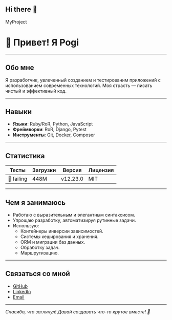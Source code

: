 ## Hi there 👋

<!--
**pogi09/pogi09** is a ✨ _special_ ✨ repository because its `README.md` (this file) appears on your GitHub profile.

Here are some ideas to get you started:

- 🔭 I’m currently working on ...
- 🌱 I’m currently learning ...
- 👯 I’m looking to collaborate on ...
- 🤔 I’m looking for help with ...
- 💬 Ask me about ...
- 📫 How to reach me: ...
- 😄 Pronouns: ...
- ⚡ Fun fact: ...
-->
MyProject

# 👋 Привет! Я Pogi

---

## Обо мне
Я разработчик, увлеченный созданием и тестированим приложений с использованием современных технологий. Моя страсть — писать чистый и эффективный код.

---

## Навыки
- **Языки**: Ruby/RoR, Python, JavaScript
- **Фреймворки**: RoR, Django, Pytest
- **Инструменты**: Git, Docker, Composer

---

## Статистика
| Тесты      | Загрузки  | Версия    | Лицензия |
|------------|-----------|-----------|----------|
| 🔴 failing | 448M      | v12.23.0  | MIT      |

---

## Чем я занимаюсь
- Работаю с выразительным и элегантным синтаксисом.
- Упрощаю разработку, автоматизируя рутинные задачи.
- Использую:
  - Контейнеры инверсии зависимостей.
  - Системы кеширования и хранения.
  - ORM и миграции баз данных.
  - Обработку задач.
  - Маршрутизацию.

---

## Связаться со мной
- [GitHub](https://github.com/pogi09)
- [LinkedIn](https://www.linkedin.com/in/oleg-polishchuk-b829a4168)
- [Email](mailto:polischykpogi@gmail.com)

---

*Спасибо, что заглянул! Давай создавать что-то крутое вместе! 🚀*
